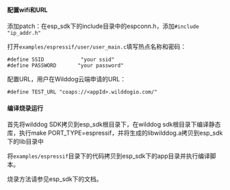 #### 配置wifi和URL

添加patch：在esp_sdk下的include目录中的espconn.h，添加`#include "ip_addr.h"`

打开`examples/espressif/user/user_main.c`填写热点名称和密码：


	#define SSID            "your ssid"
	#define PASSWORD       "your password"


配置URL，用户在Wilddog云端申请的URL：

	#define TEST_URL "coaps://<appId>.wilddogio.com/"


#### 编译烧录运行
首先将wilddog SDK拷贝到esp_sdk根目录下，在wilddog sdk根目录下编译静态库，执行make PORT_TYPE=espressif，并将生成的libwilddog.a拷贝到esp_sdk下的lib目录中

将`examples/espressif`目录下的代码拷贝到esp_sdk下的app目录并执行编译脚本。

烧录方法请参见esp_sdk下的文档。
